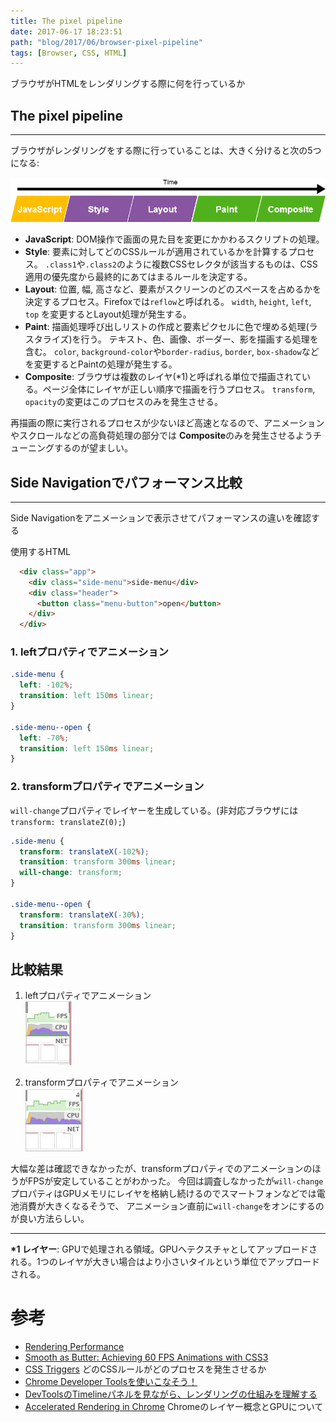 ```yaml
---
title: The pixel pipeline
date: 2017-06-17 18:23:51
path: "blog/2017/06/browser-pixel-pipeline"
tags: [Browser, CSS, HTML]
---
```

ブラウザがHTMLをレンダリングする際に何を行っているか

## The pixel pipeline
---

ブラウザがレンダリングをする際に行っていることは、大きく分けると次の5つになる: 

![pixel-pipeline](pixel-pipeline.png)

 - **JavaScript**: DOM操作で画面の見た目を変更にかかわるスクリプトの処理。
 - **Style**: 要素に対してどのCSSルールが適用されているかを計算するプロセス。
   `.class1`や`.class2`のように複数CSSセレクタが該当するものは、CSS適用の優先度から最終的にあてはまるルールを決定する。
 - **Layout**: 位置, 幅, 高さなど、要素がスクリーンのどのスペースを占めるかを決定するプロセス。Firefoxでは`reflow`と呼ばれる。
   `width`, `height`, `left`, `top` を変更するとLayout処理が発生する。
 - **Paint**: 描画処理呼び出しリストの作成と要素ピクセルに色で埋める処理(ラスタライズ)を行う。
   テキスト、色、画像、ボーダー、影を描画する処理を含む。
   `color`, `background-color`や`border-radius`, `border`, `box-shadow`などを変更するとPaintの処理が発生する。
 - **Composite**: ブラウザは複数のレイヤ(*1)と呼ばれる単位で描画されている。ページ全体にレイヤが正しい順序で描画を行うプロセス。
   `transform`, `opacity`の変更はこのプロセスのみを発生させる。

再描画の際に実行されるプロセスが少ないほど高速となるので、アニメーションやスクロールなどの高負荷処理の部分では
**Composite**のみを発生させるようチューニングするのが望ましい。

## Side Navigationでパフォーマンス比較
---
Side Navigationをアニメーションで表示させてパフォーマンスの違いを確認する

使用するHTML

```html
  <div class="app">
    <div class="side-menu">side-menu</div>
    <div class="header">
      <button class="menu-button">open</button>
    </div>
  </div>
```

### 1. leftプロパティでアニメーション

```css
.side-menu {
  left: -102%;
  transition: left 150ms linear;
}

.side-menu--open {
  left: -70%;
  transition: left 150ms linear;
}
```

### 2. transformプロパティでアニメーション
`will-change`プロパティでレイヤーを生成している。(非対応ブラウザには`transform: translateZ(0);`)

```css
.side-menu {
  transform: translateX(-102%);
  transition: transform 300ms linear;
  will-change: transform;
}

.side-menu--open {
  transform: translateX(-30%);
  transition: transform 300ms linear;
}
```

## 比較結果
1. leftプロパティでアニメーション  
![non-optimized](non-optimized.jpg)  

2. transformプロパティでアニメーション  
![optimized](optimized.jpg)

大幅な差は確認できなかったが、transformプロパティでのアニメーションのほうがFPSが安定していることがわかった。
今回は調査しなかったが`will-change`プロパティはGPUメモリにレイヤを格納し続けるのでスマートフォンなどでは電池消費が大きくなるそうで、
アニメーション直前に`will-change`をオンにするのが良い方法らしい。

---
**\*1 レイヤー**: GPUで処理される領域。GPUへテクスチャとしてアップロードされる。1つのレイヤが大きい場合はより小さいタイルという単位でアップロードされる。

# 参考
 - [Rendering Performance](https://developers.google.com/web/fundamentals/performance/rendering/)
 - [Smooth as Butter: Achieving 60 FPS Animations with CSS3](https://medium.com/outsystems-experts/how-to-achieve-60-fps-animations-with-css3-db7b98610108)
 - [CSS Triggers](https://csstriggers.com/) どのCSSルールがどのプロセスを発生させるか
 - [Chrome Developer Toolsを使いこなそう！](https://www.slideshare.net/yoshikawa_t/chrome-developer-tools-17787728) 
 - [DevToolsのTimelineパネルを見ながら、レンダリングの仕組みを理解する](http://qiita.com/cy-mitsuki/items/51a0a4c17b89154a7af2)
 - [Accelerated Rendering in Chrome](https://www.html5rocks.com/ja/tutorials/speed/layers/) Chromeのレイヤー概念とGPUについて
